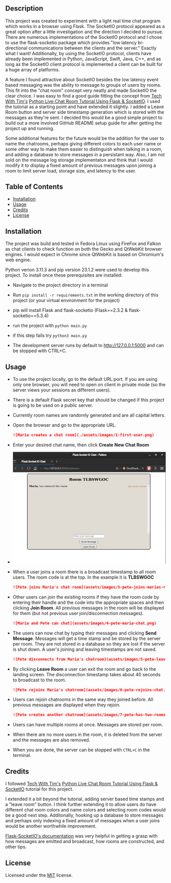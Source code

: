 # <Live-Chat-Flask>

## Description

This project was created to experiment with a light real time chat program which works in a browser using Flask. The SocketIO protocol appeared as a great option after a little investigation and the direction I decided to pursue. There are numerous implementations of the SocketIO protocol and I chose to use the flask-socketio package which provides "low latency bi-directional communications between the clients and the server." Exactly what I want! Additionally, by using the SocketIO protocol, clients have already been  implemented in Python, JavaScript, Swift, Java, C++, and as long as the SocketIO client protocol is implemented a client can be built for a huge array of platforms.

A feature I found attractive about SocketIO besides the low latency event based messaging was the ability to message to groups of users by rooms. This fit into the "chat room" concept very neatly and made SocketIO the clear choice. I was easy to find a good guide fitting the concept from [Tech With Tim's](https://www.youtube.com/@TechWithTim) [Python Live Chat Room Tutorial Using Flask & SocketIO](https://www.youtube.com/watch?v=mkXdvs8H7TA). I used the tutorial as a starting point and have extended it slightly. I added a Leave Room button and server side timestamp generation which is stored with the messages as they're sent. I decided this would be a good simple project to build out a more involved GitHub README setup guide for after getting the project up and running.

Some additional features for the future would be the addition for the user to name the chatrooms, perhaps giving different colors to each user name or some other way to make them easier to distinguish when talking in a room, and adding a database to store messages in a persistant way. Also, I am not sold on the message log storage implementaton and think that I would modify it to display a fixed amount of previous messages upon joining a room to limit server load, storage size, and latency to the user.

## Table of Contents

- [Installation](#installation)
- [Usage](#usage)
- [Credits](#credits)
- [License](#license)

## Installation

The project was build and tested in Fedora Linux using FireFox and Falkon as chat clients to check function on both the Gecko and QtWebKit browser engines. I would expect in Chrome since QtWebKit is based on Chromium's web engine.

 Python verion 3.11.3 and pip version 23.1.2 were used to develop this project. To install once these prerequisites are installed:

- Navigate to the project directory in a terminal 
- Run `pip install -r requirements.txt` in the working directory of this project (or your virtual environment for the project)
- pip will install Flask and flask-socketio (Flask==2.3.2 & flask-socketio==5.3.4)

- run the project with `python main.py`
- if this step fails try `python3 main.py`

- The development server runs by default to http://127.0.0.1:5000 and can be stopped with CTRL+C.


## Usage

- To use the project locally, go to the default URL:port. If you are using only one browser, you will need to open on client in private mode (so the server views your sessions as different users).

- There is a default Flask secret key that should be changed if this project is going to be used on a public server.

- Currently room names are randomly generated and are all capital letters.

- Open the browser and go to the appropriate URL.

   ```md
   ![Maria creates a chat room](./assets/images/1-first-user.png)
   ```

- Enter your desired chat name, then click **Create New Chat Room**
- 
   ![Maria enters the chat room](assets/images/2-maria-new-room.png)

- When a user joins a room there is a broadcast timestamp to all room users. The room code is at the top.
In the example it is **TLBSWGOC**

   ```md
   ![Pete joins Maria's chat room](assets/images/3-pete-joins-marias-room.png)
   ```

- Other users can join the existing rooms if they have the room code by entering their handle and the code into
the appropriate spaces and then clicking **Join Room**. All previous messages in the room will be displayed for them (but not previous user join/disconnection messages). 

   ```md
   ![Maria and Pete can chat](assets/images/4-pete-maria-chat.png)
   ```

- The users can now chat by typing their messages and clicking **Send Message**. Messages will get a time stamp and
be stored by the server per room. They are not stored in a database so they are lost if the server is shut down. A user's joining and leaving timestamps are not saved.

   ```md
   ![Pete disconnects from Maria's chatroom](assets/images/5-pete-leaves-chat.png)
   ```

- By clicking **Leave Room** a user can exit the room and go back to the landing screen. The disconnection timestamp
takes about 40 seconds to broadcast to the room.

   ```md
   ![Pete rejoins Maria's chatroom](assets/images/6-pete-rejoins-chat.png)
   ```

- Users can rejoin chatrooms in the same way they joined before. All previous messages are displayed when they rejoin.

   ```md
   ![Pete creates another chatroom](assets/images/7-pete-has-two-rooms.png)
   ```

- Users can have multiple rooms at once. Messages are stored per room. 

- When there are no more users in the room, it is deleted from the server and the messages are also removed.

- When you are done, the server can be stopped with `CTRL+C` in the terminal.


## Credits

I followed [Tech With Tim's](https://www.youtube.com/@TechWithTim) [Python Live Chat Room Tutorial Using Flask & SocketIO](https://www.youtube.com/watch?v=mkXdvs8H7TA) tutorial for this project. 

I extended it a bit beyond the tutorial, adding server based time stamps and a "leave room" button. I think further extending it to allow users do have different chat room colors and name colors and selecting room codes would be a good next step. Additonally, hooking up a database to store messages and perhaps only indexing a fixed amount of messages when a user joins would be another worthwhile improvement.

[Flask-SocketIO's documentation](https://flask-socketio.readthedocs.io/en/latest/intro.html) was very helpful in getting a grasp with how messages are emitted and broadcast, how rooms are constructed, and other tips. 

## License

Licensed under the [MIT](LICENSE) license.

